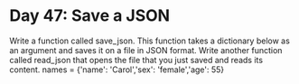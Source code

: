 # Day 47: Save a JSON
Write a function called save_json. This function takes a
dictionary below as an argument and saves it on a file in JSON
format.
Write another function called read_json that opens the file
that you just saved and reads its content.
names = {'name': 'Carol','sex': 'female','age': 55}